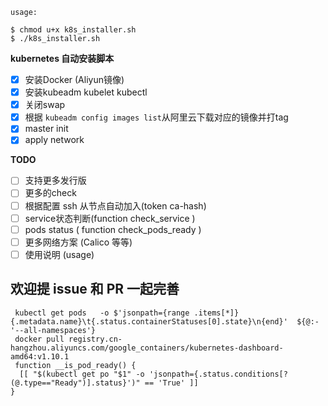
```
usage: 

$ chmod u+x k8s_installer.sh
$ ./k8s_installer.sh
```


**kubernetes 自动安装脚本**

- [x] 安装Docker (Aliyun镜像)
- [x] 安装kubeadm kubelet kubectl
- [x] 关闭swap
- [x] 根据 `kubeadm config images list`从阿里云下载对应的镜像并打tag
- [x] master init
- [x] apply network

**TODO**

- [ ] 支持更多发行版
- [ ] 更多的check
- [ ] 根据配置 ssh 从节点自动加入(token ca-hash)
- [ ] service状态判断(function check_service )
- [ ] pods status  ( function check_pods_ready )
- [ ] 更多网络方案  (Calico 等等)
- [ ] 使用说明 (usage)

<h2> 欢迎提 issue 和 PR 一起完善 </h2>

```
 kubectl get pods   -o $'jsonpath={range .items[*]}{.metadata.name}\t{.status.containerStatuses[0].state}\n{end}'  ${@:-'--all-namespaces'}
 docker pull registry.cn-hangzhou.aliyuncs.com/google_containers/kubernetes-dashboard-amd64:v1.10.1
 function __is_pod_ready() {
  [[ "$(kubectl get po "$1" -o 'jsonpath={.status.conditions[?(@.type=="Ready")].status}')" == 'True' ]]
}
```